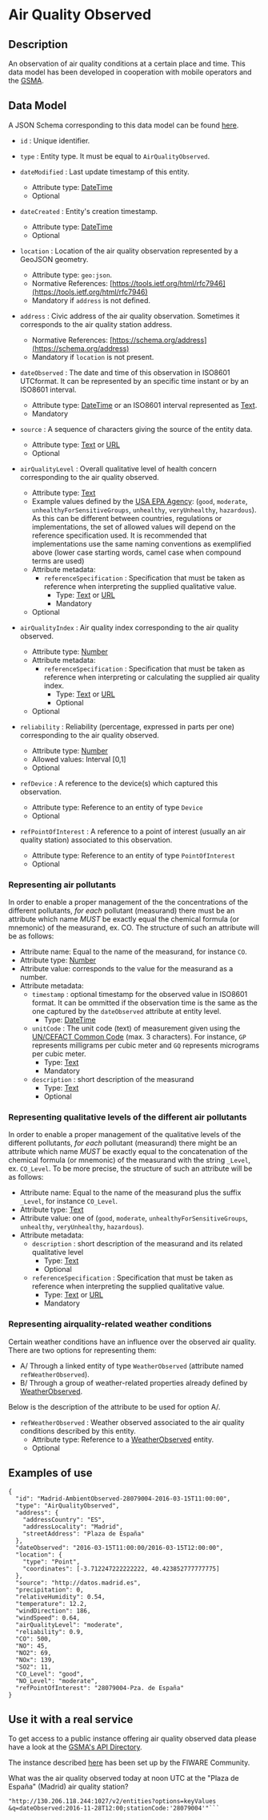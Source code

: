 # Air Quality Observed

## Description

An observation of air quality conditions at a certain place and time.
This data model has been developed in cooperation with mobile operators and the [GSMA](http://www.gsma.com/connectedliving/iot-big-data/). 

## Data Model

A JSON Schema corresponding to this data model can be found [here](http://fiware.github.io/dataModels/Environment/AirQualityObserved/schema.json).

+ `id` : Unique identifier. 

+ `type` : Entity type. It must be equal to `AirQualityObserved`.

+ `dateModified` : Last update timestamp of this entity.
    + Attribute type: [DateTime](https://schema.org/DateTime)
    + Optional

+ `dateCreated` : Entity's creation timestamp.
    + Attribute type: [DateTime](https://schema.org/DateTime)
    + Optional    

+ `location` : Location of the air quality observation represented by a GeoJSON geometry. 
    + Attribute type: `geo:json`.
    + Normative References: [https://tools.ietf.org/html/rfc7946](https://tools.ietf.org/html/rfc7946)
    + Mandatory if `address` is not defined. 
    
+ `address` : Civic address of the air quality observation. Sometimes it corresponds to the air quality station address.
    + Normative References: [https://schema.org/address](https://schema.org/address)
    + Mandatory if `location` is not present. 
    
+ `dateObserved` : The date and time of this observation in ISO8601 UTCformat. It can be represented by an specific time instant or by an ISO8601 interval. 
    + Attribute type: [DateTime](https://schema.org/DateTime) or an ISO8601 interval represented as [Text](https://schema.org/Text). 
    + Mandatory
    
+ `source` : A sequence of characters giving the source of the entity data.
    + Attribute type: [Text](https://schema.org/Text) or [URL](https://schema.org/URL)
    + Optional
    
+ `airQualityLevel` : Overall qualitative level of health concern corresponding to the air quality observed.
  + Attribute type: [Text](https://schema.org/Text)
  + Example values defined by the [USA EPA Agency](https://airnow.gov/index.cfm?action=aqibasics.aqi):
  (`good`, `moderate`, `unhealthyForSensitiveGroups`, `unhealthy`, `veryUnhealthy`, `hazardous`).
  As this can be different between countries, regulations or implementations, the set of allowed values will depend on the reference specification used.
  It is recommended that implementations use the same naming conventions as exemplified above (lower case starting words, camel case when compound terms are used)
  + Attribute metadata:
    + `referenceSpecification` : Specification that must be taken as reference when interpreting the supplied qualitative value. 
      + Type: [Text](https://schema.org/Text) or [URL](https://schema.org/URL)
      + Mandatory
  + Optional
  
+ `airQualityIndex` : Air quality index corresponding to the air quality observed.
  + Attribute type: [Number](https://schema.org/Number)
  + Attribute metadata:
    + `referenceSpecification` : Specification that must be taken as reference when interpreting or calculating the supplied air quality index. 
      + Type: [Text](https://schema.org/Text) or [URL](https://schema.org/URL)
      + Optional
  + Optional
  
+ `reliability` : Reliability (percentage, expressed in parts per one) corresponding to the air quality observed.
  + Attribute type: [Number](https://schema.org/Number)
  + Allowed values: Interval [0,1]
  + Optional

+ `refDevice` : A reference to the device(s) which captured this observation.
    + Attribute type: Reference to an entity of type `Device`
    + Optional

+ `refPointOfInterest` : A reference to a point of interest (usually an air quality station) associated to this observation.
    + Attribute type: Reference to an entity of type `PointOfInterest`
    + Optional    

### Representing air pollutants

In order to enable a proper management of the the concentrations of the different pollutants,
*for each* pollutant (measurand) there must be an attribute which name *MUST* be exactly equal the chemical formula (or mnemonic) of the measurand, ex. CO.
The structure of such an attribute will be as follows:
  + Attribute name: Equal to the name of the measurand, for instance `CO`.
  + Attribute type: [Number](https://schema.org/Number)
  + Attribute value: corresponds to the value for the measurand as a number.
  + Attribute metadata:
    + `timestamp` : optional timestamp for the observed value in ISO8601 format.
        It can be ommitted if the observation time is the same as the one captured by the `dateObserved` attribute at entity level.
      + Type: [DateTime](https://schema.org/DateTime)
    + `unitCode` : The unit code (text) of measurement given using the
      [UN/CEFACT Common Code](http://wiki.goodrelations-vocabulary.org/Documentation/UN/CEFACT_Common_Codes) (max. 3 characters).
      For instance, `GP` represents milligrams per cubic meter and `GQ` represents micrograms per cubic meter.
      + Type: [Text](https://schema.org/Text)
      + Mandatory
    + `description` : short description of the measurand
      + Type: [Text](https://schema.org/Text)
      + Optional

### Representing qualitative levels of the different air pollutants

In order to enable a proper management of the qualitative levels of the different pollutants,
*for each* pollutant (measurand) there might be an attribute which name *MUST* be exactly equal to the concatenation of the
chemical formula (or mnemonic) of the measurand with the string `_Level`, ex. `CO_Level`. To be more precise, 
the structure of such an attribute will be as follows:
  + Attribute name: Equal to the name of the measurand plus the suffix `_Level`, for instance `CO_Level`.
  + Attribute type: [Text](https://schema.org/Text)
  + Attribute value: one of (`good`, `moderate`, `unhealthyForSensitiveGroups`, `unhealthy`, `veryUnhealthy`, `hazardous`).
  + Attribute metadata:
    + `description` : short description of the measurand and its related qualitative level
      + Type: [Text](https://schema.org/Text)
      + Optional
    + `referenceSpecification` : Specification that must be taken as reference when interpreting the supplied qualitative value. 
      + Type: [Text](https://schema.org/Text) or [URL](https://schema.org/URL)
      + Mandatory

### Representing airquality-related weather conditions

Certain weather conditions have an influence over the observed air quality. There are two options for representing them:

+ A/ Through a linked entity of type `WeatherObserved` (attribute named `refWeatherObserved`).
+ B/ Through a group of weather-related properties already defined by [WeatherObserved](../../../Weather/WeatherObserved/doc/spec.md). 

Below is the description of the attribute to be used for option A/. 

+ `refWeatherObserved` : Weather observed associated to the air quality conditions described by this entity.
    + Attribute type: Reference to a [WeatherObserved](../../../Weather/WeatherObserved/doc/spec.md) entity.
    + Optional
    
    
## Examples of use

    {
      "id": "Madrid-AmbientObserved-28079004-2016-03-15T11:00:00",
      "type": "AirQualityObserved",
      "address": {
        "addressCountry": "ES",
        "addressLocality": "Madrid",
        "streetAddress": "Plaza de España"
      },
      "dateObserved": "2016-03-15T11:00:00/2016-03-15T12:00:00",
      "location": {
        "type": "Point",
        "coordinates": [-3.712247222222222, 40.423852777777775]
      },
      "source": "http://datos.madrid.es",
      "precipitation": 0,
      "relativeHumidity": 0.54,
      "temperature": 12.2,
      "windDirection": 186,
      "windSpeed": 0.64,
      "airQualityLevel": "moderate",
      "reliability": 0.9,
      "CO": 500,
      "NO": 45,
      "NO2": 69,
      "NOx": 139,
      "SO2": 11,
      "CO_Level": "good",
      "NO_Level": "moderate",
      "refPointOfInterest": "28079004-Pza. de España"
    }
    
## Use it with a real service

To get access to a public instance offering air quality observed data please have a look at the [GSMA's API Directory](http://apidirectory.connectedliving.gsma.com/api/air-quality-spain). 

The instance described [here](https://docs.google.com/document/d/1lHP7XS-7TNzsxLa0bNFb-96JnJXh0ecIHS3-H0qMREg/edit?usp=sharing) has been set up by the FIWARE Community.

What was the air quality observed today at noon UTC at the "Plaza de España" (Madrid) air quality station?

```curl -S -H 'fiware-service:airquality' -H 'fiware-servicepath:/Spain_Madrid' -H 'x-auth-token:<my_token>'
"http://130.206.118.244:1027/v2/entities?options=keyValues
&q=dateObserved:2016-11-28T12:00;stationCode:'28079004'"```
